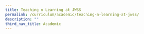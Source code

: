 ```yaml
---
title: Teaching n Learning at JWSS
permalink: /curriculum/academic/teaching-n-learning-at-jwss/
description: ""
third_nav_title: Academic
---
```

